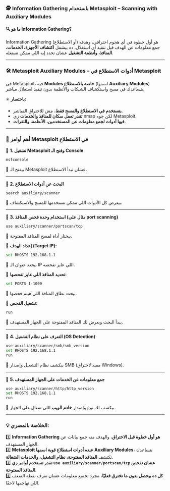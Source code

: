 ### **🕵️ Information Gathering باستخدام Metasploit – Scanning with Auxiliary Modules**

#### **🔍 ما هو Information Gathering؟**

Information Gathering (أو الاستطلاع) هو أول خطوة في أي هجوم اختراقي، وهدفه جمع معلومات عن الهدف قبل تنفيذ أي استغلال. ده بيشمل **اكتشاف الأجهزة، الخدمات، المنافذ، وأنظمة التشغيل** عشان تحدد إيه اللي ممكن تستغله.

---

### **🛠️ Metasploit Auxiliary Modules – أدوات الاستطلاع في Metasploit**

في Metasploit، فيه **Modules خاصة بالاستطلاع** (اسمها **Auxiliary Modules**) بتساعدك في مسح واستكشاف الشبكات والأنظمة بدون تنفيذ استغلال مباشر.

✳️ **باختصار:**

- **بتستخدم في الاستطلاع والمسح فقط**، مش للاختراق المباشر.
- **تقدر تعمل سكان للمنافذ والخدمات** زي nmap لكن جوه Metasploit.
- **فيها أدوات لجمع معلومات عن المستخدمين، الأنظمة، والثغرات.**

---

### **🎯 أهم أوامر Metasploit في الاستطلاع**

🚀 **1. تشغيل Metasploit وفتح الـ Console**

```bash
msfconsole
```

🔹 بيفتح الـ Metasploit عشان تبدأ الاستطلاع.

---

🚀 **2. البحث عن أدوات الاستطلاع**

```bash
search auxiliary/scanner
```

🔹 بيعرض كل الأدوات اللي ممكن تستخدمها للمسح والاستكشاف.

---

🚀 **3. استخدام وحدة فحص المنافذ (مثال على port scanning)**

```bash
use auxiliary/scanner/portscan/tcp
```

🔹 بيختار أداة لمسح المنافذ المفتوحة.

📌 **إعداد الهدف (Target IP):**

```bash
set RHOSTS 192.168.1.1
```

🔹 بيحدد عنوان الـ IP اللي عايز تفحصه.

📌 **تحديد المنافذ اللي عايز تفحصها:**

```bash
set PORTS 1-1000
```

🔹 بيحدد نطاق المنافذ اللي هيتم فحصها.

📌 **تشغيل الفحص:**

```bash
run
```

🔹 يبدأ البحث ويعرض لك المنافذ المفتوحة على الجهاز المستهدف.

---

🚀 **4. التعرف على نظام التشغيل (OS Detection)**

```bash
use auxiliary/scanner/smb/smb_version
set RHOSTS 192.168.1.1
run
```

🔹 بيكشف نظام التشغيل وإصدار SMB (مفيد لاختراق Windows).

---

🚀 **5. جمع معلومات عن الخدمات على الجهاز المستهدف**

```bash
use auxiliary/scanner/http/http_version
set RHOSTS 192.168.1.1
run
```

🔹 بيكشف لك نوع وإصدار **خادم الويب** اللي شغال على الجهاز.

---

### **💡 الخلاصة بالمصري:**

1️⃣ **Information Gathering هو أول خطوة قبل الاختراق**، والهدف منه جمع بيانات عن الجهاز المستهدف.  
2️⃣ **Metasploit عنده أدوات استطلاع قوية اسمها Auxiliary Modules**، بتساعدك تكتشف **المنافذ المفتوحة، نظام التشغيل، والخدمات الشغالة**.  
3️⃣ **تقدر تستخدم أوامر زي `use auxiliary/scanner/portscan/tcp` عشان تفحص المنافذ المفتوحة**.  
4️⃣ **كل ده بيحصل بدون ما تخترق فعليًا**، مجرد تجميع معلومات عشان تعرف نقطة الضعف اللي تهاجمها لاحقًا.